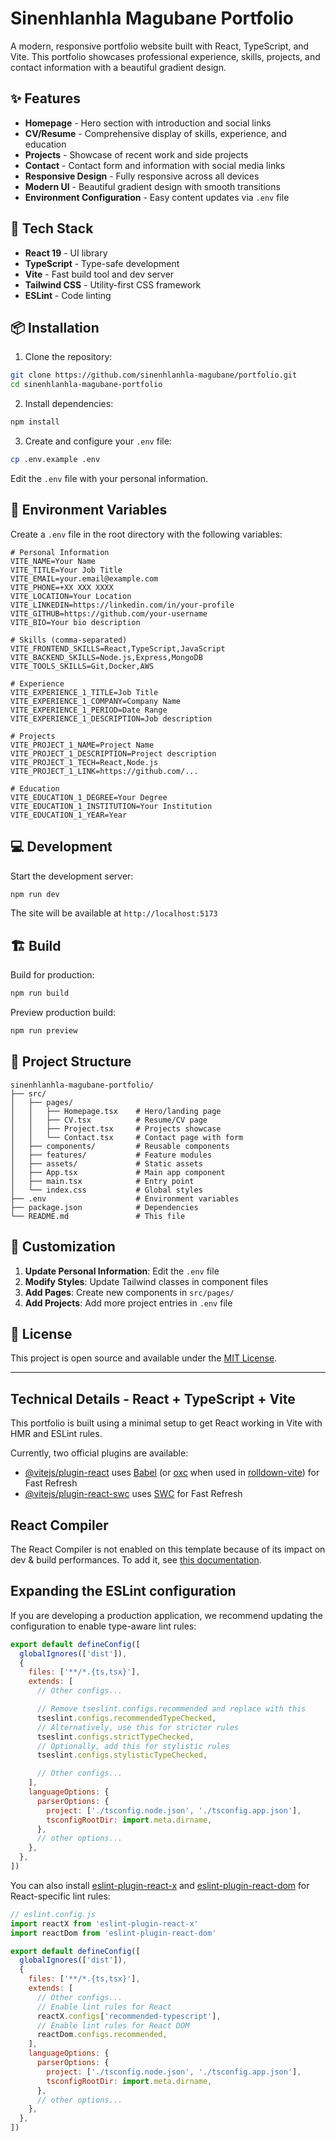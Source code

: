 # Sinenhlanhla Magubane Portfolio

A modern, responsive portfolio website built with React, TypeScript, and Vite. This portfolio showcases professional experience, skills, projects, and contact information with a beautiful gradient design.

## ✨ Features

- **Homepage** - Hero section with introduction and social links
- **CV/Resume** - Comprehensive display of skills, experience, and education
- **Projects** - Showcase of recent work and side projects
- **Contact** - Contact form and information with social media links
- **Responsive Design** - Fully responsive across all devices
- **Modern UI** - Beautiful gradient design with smooth transitions
- **Environment Configuration** - Easy content updates via `.env` file

## 🚀 Tech Stack

- **React 19** - UI library
- **TypeScript** - Type-safe development
- **Vite** - Fast build tool and dev server
- **Tailwind CSS** - Utility-first CSS framework
- **ESLint** - Code linting

## 📦 Installation

1. Clone the repository:
```bash
git clone https://github.com/sinenhlanhla-magubane/portfolio.git
cd sinenhlanhla-magubane-portfolio
```

2. Install dependencies:
```bash
npm install
```

3. Create and configure your `.env` file:
```bash
cp .env.example .env
```
Edit the `.env` file with your personal information.

## 🔧 Environment Variables

Create a `.env` file in the root directory with the following variables:

```env
# Personal Information
VITE_NAME=Your Name
VITE_TITLE=Your Job Title
VITE_EMAIL=your.email@example.com
VITE_PHONE=+XX XXX XXXX
VITE_LOCATION=Your Location
VITE_LINKEDIN=https://linkedin.com/in/your-profile
VITE_GITHUB=https://github.com/your-username
VITE_BIO=Your bio description

# Skills (comma-separated)
VITE_FRONTEND_SKILLS=React,TypeScript,JavaScript
VITE_BACKEND_SKILLS=Node.js,Express,MongoDB
VITE_TOOLS_SKILLS=Git,Docker,AWS

# Experience
VITE_EXPERIENCE_1_TITLE=Job Title
VITE_EXPERIENCE_1_COMPANY=Company Name
VITE_EXPERIENCE_1_PERIOD=Date Range
VITE_EXPERIENCE_1_DESCRIPTION=Job description

# Projects
VITE_PROJECT_1_NAME=Project Name
VITE_PROJECT_1_DESCRIPTION=Project description
VITE_PROJECT_1_TECH=React,Node.js
VITE_PROJECT_1_LINK=https://github.com/...

# Education
VITE_EDUCATION_1_DEGREE=Your Degree
VITE_EDUCATION_1_INSTITUTION=Your Institution
VITE_EDUCATION_1_YEAR=Year
```

## 💻 Development

Start the development server:
```bash
npm run dev
```

The site will be available at `http://localhost:5173`

## 🏗️ Build

Build for production:
```bash
npm run build
```

Preview production build:
```bash
npm run preview
```

## 📁 Project Structure

```
sinenhlanhla-magubane-portfolio/
├── src/
│   ├── pages/
│   │   ├── Homepage.tsx    # Hero/landing page
│   │   ├── CV.tsx          # Resume/CV page
│   │   ├── Project.tsx     # Projects showcase
│   │   └── Contact.tsx     # Contact page with form
│   ├── components/         # Reusable components
│   ├── features/           # Feature modules
│   ├── assets/             # Static assets
│   ├── App.tsx             # Main app component
│   ├── main.tsx            # Entry point
│   └── index.css           # Global styles
├── .env                    # Environment variables
├── package.json            # Dependencies
└── README.md               # This file
```

## 🎨 Customization

1. **Update Personal Information**: Edit the `.env` file
2. **Modify Styles**: Update Tailwind classes in component files
3. **Add Pages**: Create new components in `src/pages/`
4. **Add Projects**: Add more project entries in `.env` file

## 📝 License

This project is open source and available under the [MIT License](LICENSE).

---

## Technical Details - React + TypeScript + Vite

This portfolio is built using a minimal setup to get React working in Vite with HMR and ESLint rules.

Currently, two official plugins are available:

- [@vitejs/plugin-react](https://github.com/vitejs/vite-plugin-react/blob/main/packages/plugin-react) uses [Babel](https://babeljs.io/) (or [oxc](https://oxc.rs) when used in [rolldown-vite](https://vite.dev/guide/rolldown)) for Fast Refresh
- [@vitejs/plugin-react-swc](https://github.com/vitejs/vite-plugin-react/blob/main/packages/plugin-react-swc) uses [SWC](https://swc.rs/) for Fast Refresh

## React Compiler

The React Compiler is not enabled on this template because of its impact on dev & build performances. To add it, see [this documentation](https://react.dev/learn/react-compiler/installation).

## Expanding the ESLint configuration

If you are developing a production application, we recommend updating the configuration to enable type-aware lint rules:

```js
export default defineConfig([
  globalIgnores(['dist']),
  {
    files: ['**/*.{ts,tsx}'],
    extends: [
      // Other configs...

      // Remove tseslint.configs.recommended and replace with this
      tseslint.configs.recommendedTypeChecked,
      // Alternatively, use this for stricter rules
      tseslint.configs.strictTypeChecked,
      // Optionally, add this for stylistic rules
      tseslint.configs.stylisticTypeChecked,

      // Other configs...
    ],
    languageOptions: {
      parserOptions: {
        project: ['./tsconfig.node.json', './tsconfig.app.json'],
        tsconfigRootDir: import.meta.dirname,
      },
      // other options...
    },
  },
])
```

You can also install [eslint-plugin-react-x](https://github.com/Rel1cx/eslint-react/tree/main/packages/plugins/eslint-plugin-react-x) and [eslint-plugin-react-dom](https://github.com/Rel1cx/eslint-react/tree/main/packages/plugins/eslint-plugin-react-dom) for React-specific lint rules:

```js
// eslint.config.js
import reactX from 'eslint-plugin-react-x'
import reactDom from 'eslint-plugin-react-dom'

export default defineConfig([
  globalIgnores(['dist']),
  {
    files: ['**/*.{ts,tsx}'],
    extends: [
      // Other configs...
      // Enable lint rules for React
      reactX.configs['recommended-typescript'],
      // Enable lint rules for React DOM
      reactDom.configs.recommended,
    ],
    languageOptions: {
      parserOptions: {
        project: ['./tsconfig.node.json', './tsconfig.app.json'],
        tsconfigRootDir: import.meta.dirname,
      },
      // other options...
    },
  },
])
```

